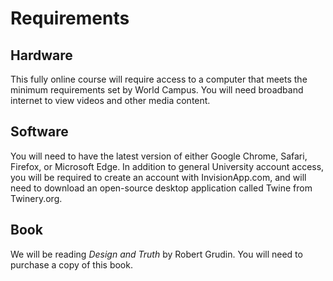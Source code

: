 # Requirements

## Hardware

This fully online course will require access to a computer that meets the minimum requirements set by World Campus. You will need broadband internet to view videos and other media content.

## Software

You will need to have the latest version of either Google Chrome, Safari, Firefox, or Microsoft Edge. In addition to general University account access, you will be required to create an account with InvisionApp.com, and will need to download an open-source desktop application called Twine from Twinery.org.

## Book

We will be reading _Design and Truth_ by Robert Grudin. You will need to purchase a copy of this book.

